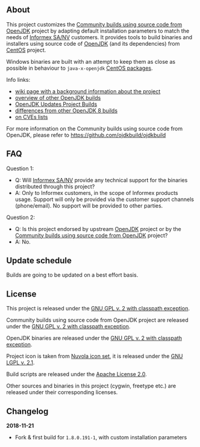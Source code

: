 About
-----

This project customizes the [Community builds using source code from OpenJDK](https://github.com/ojdkbuild/ojdkbuild) project by adapting default installation parameters to match the needs of [Informex SA/NV](https://www.informex.be/) customers. It provides tools to build binaries and installers using source code of [OpenJDK](http://openjdk.java.net/) (and its dependencies) from [CentOS](https://www.centos.org/) project.

Windows binaries are built with an attempt to keep them as close as possible in behaviour to `java-x-openjdk` [CentOS packages](https://git.centos.org/summary/?r=rpms/java-1.8.0-openjdk).

Info links:

 - [wiki page with a background information about the project](https://github.com/ojdkbuild/ojdkbuild/wiki/Motivation)
 - [overview of other OpenJDK builds](https://blog.joda.org/2018/09/time-to-look-beyond-oracles-jdk.html)
 - [OpenJDK Updates Project Builds](http://mail.openjdk.java.net/pipermail/jdk8u-dev/2019-April/009105.html)
 - [differences from other OpenJDK 8 builds](https://stackoverflow.com/a/52218632)
 - [on CVEs lists](https://security.stackexchange.com/q/175611)

For more information on the Community builds using source code from OpenJDK, please refer to https://github.com/ojdkbuild/ojdkbuild

FAQ
---

Question 1:

 - Q: Will [Informex SA/NV](https://www.informex.be/) provide any technical support for the binaries distributed through this project?
 - A: Only to Informex customers, in the scope of Informex products usage. Support will only be provided via the customer support channels (phone/email). No support will be provided to other parties.

Question 2:

 - Q: Is this project endorsed by upstream [OpenJDK](http://openjdk.java.net/) project or by the [Community builds using source code from OpenJDK](https://github.com/ojdkbuild/ojdkbuild/) project?
 - A: No.

Update schedule
---------------

Builds are going to be updated on a best effort basis.

License
-------
This project is released under the [GNU GPL v. 2 with classpath exception](https://github.com/informex/ojdkbuild/blob/master/LICENSE).

Community builds using source code from OpenJDK project are released under the [GNU GPL v. 2 with classpath exception](https://github.com/ojdkbuild/ojdkbuild/blob/master/LICENSE).

OpenJDK binaries are released under the [GNU GPL v. 2 with classpath exception](https://github.com/ojdkbuild/ojdkbuild/blob/master/LICENSE).

Project icon is taken from [Nuvola icon set](https://en.wikipedia.org/wiki/Nuvola), it is released under the [GNU LGPL v. 2.1](https://www.gnu.org/licenses/old-licenses/lgpl-2.1.en.html).

Build scripts are released under the [Apache License 2.0](http://www.apache.org/licenses/LICENSE-2.0).

Other sources and binaries in this project (cygwin, freetype etc.) are released under their corresponding licenses.

Changelog
---------

**2018-11-21**

 * Fork & first build for `1.8.0.191-1`, with custom installation parameters

